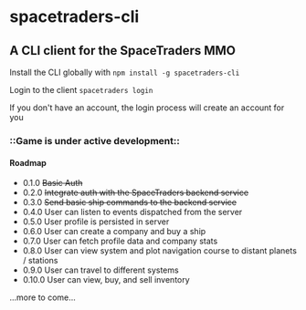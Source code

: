 # spacetraders-cli
## A CLI client for the SpaceTraders MMO

Install the CLI globally with
`npm install -g spacetraders-cli`

Login to the client
`spacetraders login`

If you don't have an account, the login process will create an account for you

### ::Game is under active development::

#### Roadmap
* 0.1.0  ~~Basic Auth~~
* 0.2.0  ~~Integrate auth with the SpaceTraders backend service~~
* 0.3.0  ~~Send basic ship commands to the backend service~~
* 0.4.0  User can listen to events dispatched from the server
* 0.5.0  User profile is persisted in server
* 0.6.0  User can create a company and buy a ship
* 0.7.0  User can fetch profile data and company stats
* 0.8.0  User can view system and plot navigation course to distant planets / stations
* 0.9.0  User can travel to different systems
* 0.10.0  User can view, buy, and sell inventory

...more to come...
